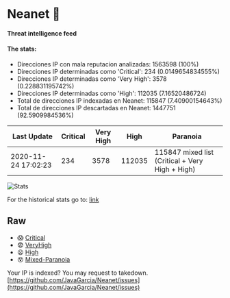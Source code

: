 # Neanet :hocho:
#### Threat intelligence feed
#### The stats:

- Direcciones IP con mala reputacion analizadas: 1563598 (100%)
- Direcciones IP determinadas como 'Critical':  234 (0.0149654834555%)
- Direcciones IP determinadas como 'Very High':  3578 (0.228831195742%)
- Direcciones IP determinadas como 'High':  112035 (7.16520486724)
- Total de direcciones IP indexadas en Neanet:  115847 (7.40900154643%)
- Total de direcciones IP descartadas en Neanet:  1447751 (92.5909984536%)

| Last Update | Critical | Very High | High | Paranoia |
| --- | --- | --- | --- | --- |
| 2020-11-24 17:02:23 | 234 | 3578 | 112035 | 115847 mixed list (Critical + Very High + High)|

![Stats](https://docs.google.com/spreadsheets/d/e/2PACX-1vSnaNMIXVabIpDJjufMlzH7poXnshF3mgd8Is1g9ytUEzVsP5my4Trn8f-xkoLLQ38xpL3HtmUexLo6/pubchart?oid=501124687&format=image)

For the historical stats go to: [link](/stats.csv)
## Raw
- :scream: [Critical](https://raw.githubusercontent.com/JavaGarcia/Neanet/master/blacklists/neanet_critical.txt)
- :fearful: [VeryHigh](https://raw.githubusercontent.com/JavaGarcia/Neanet/master/blacklists/neanet_veryHigh.txtt)
- :frowning: [High](https://raw.githubusercontent.com/JavaGarcia/Neanet/master/blacklists/neanet_high.txt)
- :dizzy_face: [Mixed-Paranoia](https://raw.githubusercontent.com/JavaGarcia/Neanet/master/blacklists/neanet_all.txt)


Your IP is indexed? You may request to takedown. [https://github.com/JavaGarcia/Neanet/issues](https://github.com/JavaGarcia/Neanet/issues)









































































































































































































































































































































































































































































































































































































































































































































































































































































































































































































































































































































































































































































































































































































































































































































































































































































































































































































































































































































































































































































































































































































































































































































































































































































